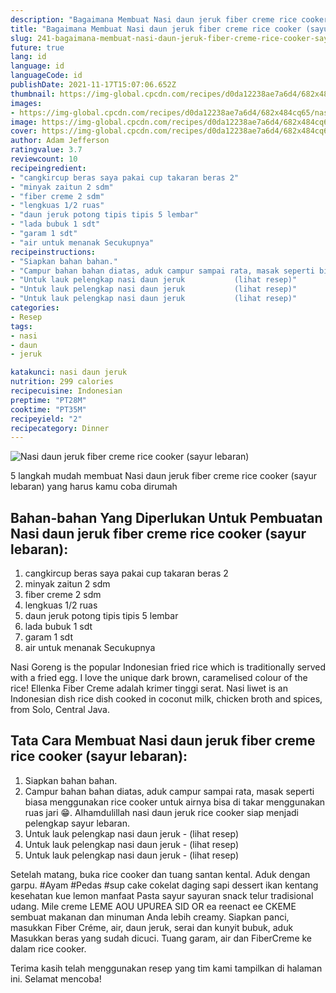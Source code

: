 ```yaml
---
description: "Bagaimana Membuat Nasi daun jeruk fiber creme rice cooker (sayur lebaran) Anti Gagal"
title: "Bagaimana Membuat Nasi daun jeruk fiber creme rice cooker (sayur lebaran) Anti Gagal"
slug: 241-bagaimana-membuat-nasi-daun-jeruk-fiber-creme-rice-cooker-sayur-lebaran-anti-gagal
future: true
lang: id
language: id
languageCode: id
publishDate: 2021-11-17T15:07:06.652Z 
thumbnail: https://img-global.cpcdn.com/recipes/d0da12238ae7a6d4/682x484cq65/nasi-daun-jeruk-fiber-creme-rice-cooker-sayur-lebaran-foto-resep-utama.png
images:
- https://img-global.cpcdn.com/recipes/d0da12238ae7a6d4/682x484cq65/nasi-daun-jeruk-fiber-creme-rice-cooker-sayur-lebaran-foto-resep-utama.png
image: https://img-global.cpcdn.com/recipes/d0da12238ae7a6d4/682x484cq65/nasi-daun-jeruk-fiber-creme-rice-cooker-sayur-lebaran-foto-resep-utama.png
cover: https://img-global.cpcdn.com/recipes/d0da12238ae7a6d4/682x484cq65/nasi-daun-jeruk-fiber-creme-rice-cooker-sayur-lebaran-foto-resep-utama.png
author: Adam Jefferson
ratingvalue: 3.7
reviewcount: 10
recipeingredient:
- "cangkircup beras saya pakai cup takaran beras 2"
- "minyak zaitun 2 sdm"
- "fiber creme 2 sdm"
- "lengkuas 1/2 ruas"
- "daun jeruk potong tipis tipis 5 lembar"
- "lada bubuk 1 sdt"
- "garam 1 sdt"
- "air untuk menanak Secukupnya"
recipeinstructions:
- "Siapkan bahan bahan."
- "Campur bahan bahan diatas, aduk campur sampai rata, masak seperti biasa menggunakan rice cooker untuk airnya bisa di takar menggunakan ruas jari 😁. Alhamdulillah nasi daun jeruk rice cooker siap menjadi pelengkap sayur lebaran."
- "Untuk lauk pelengkap nasi daun jeruk           (lihat resep)"
- "Untuk lauk pelengkap nasi daun jeruk           (lihat resep)"
- "Untuk lauk pelengkap nasi daun jeruk           (lihat resep)"
categories:
- Resep
tags:
- nasi
- daun
- jeruk

katakunci: nasi daun jeruk 
nutrition: 299 calories
recipecuisine: Indonesian
preptime: "PT28M"
cooktime: "PT35M"
recipeyield: "2"
recipecategory: Dinner
---
```



![Nasi daun jeruk fiber creme rice cooker (sayur lebaran)](https://img-global.cpcdn.com/recipes/d0da12238ae7a6d4/682x484cq65/nasi-daun-jeruk-fiber-creme-rice-cooker-sayur-lebaran-foto-resep-utama.png)

5 langkah mudah membuat  Nasi daun jeruk fiber creme rice cooker (sayur lebaran) yang harus kamu coba dirumah

<!--inarticleads1-->

## Bahan-bahan Yang Diperlukan Untuk Pembuatan Nasi daun jeruk fiber creme rice cooker (sayur lebaran):

1. cangkircup beras saya pakai cup takaran beras 2
1. minyak zaitun 2 sdm
1. fiber creme 2 sdm
1. lengkuas 1/2 ruas
1. daun jeruk potong tipis tipis 5 lembar
1. lada bubuk 1 sdt
1. garam 1 sdt
1. air untuk menanak Secukupnya

Nasi Goreng is the popular Indonesian fried rice which is traditionally served with a fried egg. I love the unique dark brown, caramelised colour of the rice! Ellenka Fiber Creme adalah krimer tinggi serat. Nasi liwet is an Indonesian dish rice dish cooked in coconut milk, chicken broth and spices, from Solo, Central Java. 

<!--inarticleads2-->

## Tata Cara Membuat Nasi daun jeruk fiber creme rice cooker (sayur lebaran):

1. Siapkan bahan bahan.
1. Campur bahan bahan diatas, aduk campur sampai rata, masak seperti biasa menggunakan rice cooker untuk airnya bisa di takar menggunakan ruas jari 😁. Alhamdulillah nasi daun jeruk rice cooker siap menjadi pelengkap sayur lebaran.
1. Untuk lauk pelengkap nasi daun jeruk -           (lihat resep)
1. Untuk lauk pelengkap nasi daun jeruk -           (lihat resep)
1. Untuk lauk pelengkap nasi daun jeruk -           (lihat resep)


Setelah matang, buka rice cooker dan tuang santan kental. Aduk dengan garpu. #Ayam #Pedas #sup cake cokelat daging sapi dessert ikan kentang kesehatan kue lemon manfaat Pasta sayur sayuran snack telur tradisional udang. Mile creme LEME AOU UPUREA SID OR ea reenact ee CKEME sembuat makanan dan minuman Anda lebih creamy. Siapkan panci, masukkan Fiber Créme, air, daun jeruk, serai dan kunyit bubuk, aduk Masukkan beras yang sudah dicuci. Tuang garam, air dan FiberCreme ke dalam rice cooker. 

Terima kasih telah menggunakan resep yang tim kami tampilkan di halaman ini. Selamat mencoba!
